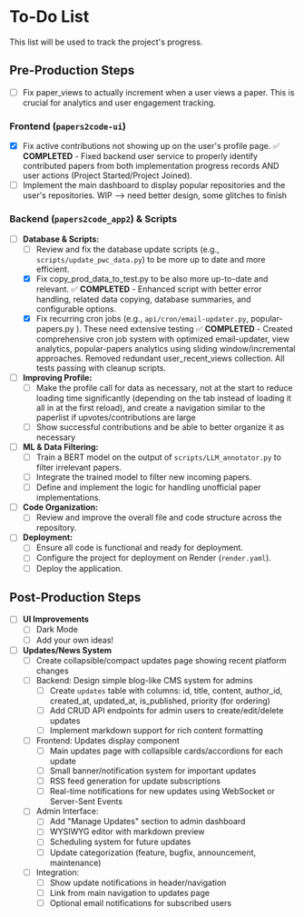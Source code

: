 # To-Do List

This list will be used to track the project's progress.

## Pre-Production Steps

 - [ ] Fix paper_views to actually increment when a user views a paper. This is crucial for analytics and user engagement tracking.

### Frontend (`papers2code-ui`)
- [x] Fix active contributions not showing up on the user's profile page. ✅ **COMPLETED** - Fixed backend user service to properly identify contributed papers from both implementation progress records AND user actions (Project Started/Project Joined).
- [ ] Implement the main dashboard to display popular repositories and the user's repositories. WIP --> need better design, some glitches to finish

### Backend (`papers2code_app2`) & Scripts
- [ ] **Database & Scripts:**
    - [ ] Review and fix the database update scripts (e.g., `scripts/update_pwc_data.py`) to be more up to date and more efficient.
    - [x] Fix copy_prod_data_to_test.py to be also more up-to-date and relevant. ✅ **COMPLETED** - Enhanced script with better error handling, related data copying, database summaries, and configurable options.
    - [x] Fix recurring cron jobs (e.g., `api/cron/email-updater.py`, popular-papers.py ). These need extensive testing ✅ **COMPLETED** - Created comprehensive cron job system with optimized email-updater, view analytics, popular-papers analytics using sliding window/incremental approaches. Removed redundant user_recent_views collection. All tests passing with cleanup scripts.
- [ ] **Improving Profile:**
    - [ ] Make the profile call for data as necessary, not at the start to reduce loading time significantly (depending on the tab instead of loading it all in at the first reload), and create a navigation similar to the paperlist if upvotes/contributions are large
    - [ ] Show successful contributions and be able to better organize it as necessary
- [ ] **ML & Data Filtering:**
    - [ ] Train a BERT model on the output of `scripts/LLM_annotator.py` to filter irrelevant papers.
    - [ ] Integrate the trained model to filter new incoming papers.
    - [ ] Define and implement the logic for handling unofficial paper implementations.
- [ ] **Code Organization:**
    - [ ] Review and improve the overall file and code structure across the repository.
- [ ] **Deployment:**
    - [ ] Ensure all code is functional and ready for deployment.
    - [ ] Configure the project for deployment on Render (`render.yaml`).
    - [ ] Deploy the application.

## Post-Production Steps
- [ ] **UI Improvements**
    - [ ] Dark Mode
    - [ ] Add your own ideas!
- [ ] **Updates/News System**
    - [ ] Create collapsible/compact updates page showing recent platform changes
    - [ ] Backend: Design simple blog-like CMS system for admins
        - [ ] Create `updates` table with columns: id, title, content, author_id, created_at, updated_at, is_published, priority (for ordering)
        - [ ] Add CRUD API endpoints for admin users to create/edit/delete updates
        - [ ] Implement markdown support for rich content formatting
    - [ ] Frontend: Updates display component
        - [ ] Main updates page with collapsible cards/accordions for each update
        - [ ] Small banner/notification system for important updates
        - [ ] RSS feed generation for update subscriptions
        - [ ] Real-time notifications for new updates using WebSocket or Server-Sent Events
    - [ ] Admin Interface:
        - [ ] Add "Manage Updates" section to admin dashboard
        - [ ] WYSIWYG editor with markdown preview
        - [ ] Scheduling system for future updates
        - [ ] Update categorization (feature, bugfix, announcement, maintenance)
    - [ ] Integration:
        - [ ] Show update notifications in header/navigation
        - [ ] Link from main navigation to updates page
        - [ ] Optional email notifications for subscribed users 